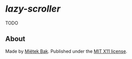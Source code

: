 _lazy-scroller_
===============

TODO


About
-----

Made by [Miëtek Bak](https://mietek.io).  Published under the [MIT X11 license](LICENSE.md).
